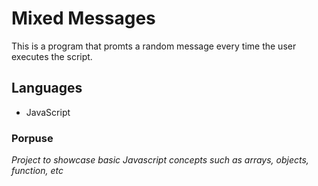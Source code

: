 # Mixed Messages

This is a program that promts a random message every time the user executes the script.

## Languages

+ JavaScript

### Porpuse

*Project to showcase basic Javascript concepts such as arrays, objects, function, etc*